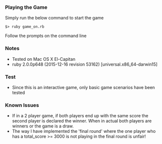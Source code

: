### Playing the Game
Simply run the below command to start the game

`$> ruby game_on.rb`

Follow the prompts on the command line

### Notes
* Tested on Mac OS X El-Capitan
* ruby 2.0.0p648 (2015-12-16 revision 53162) [universal.x86_64-darwin15]

### Test
* Since this is an interactive game, only basic game scenarios have been tested

### Known Issues
* If in a 2 player game, if both players end up with the same score the second player is declared the winner. When in actual both players are winners or the game is a draw.
* The way I have implemented the 'final round' where the one player who has a total_score >= 3000 is not playing in the final round is unfair!
